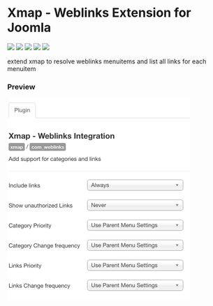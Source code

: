 # Xmap - Weblinks Extension for Joomla

![](https://img.shields.io/static/v1?label=Joomla&message=3.X&style=flat&logo=joomla&logoColor=orange&color=blue)
![](https://img.shields.io/github/release/z-index-net/joomla-plugin-xmap-weblinks.svg)
![](https://img.shields.io/github/downloads/z-index-net/joomla-plugin-xmap-weblinks/total.svg)
![](https://img.shields.io/badge/Maintained%3F-no-red.svg)
![](https://img.shields.io/github/license/z-index-net/joomla-plugin-xmap-weblinks.svg)

extend xmap to resolve weblinks menuitems and list all links for each menuitem

### Preview

![Screenshot](./screenshots/plg_xmap_com_weblinks.0.png?raw=true)

